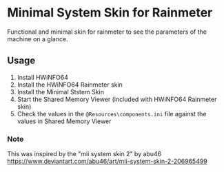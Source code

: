 # Minimal System Skin for Rainmeter

Functional and minimal skin for rainmeter to see the parameters of the machine on a glance. 

## Usage
1. Install HWiNFO64
2. Install the HWiNFO64 Rainmeter skin
3. Install the Minimal Ststem Skin
4. Start the Shared Memory Viewer (included with HWiNFO64 Rainmeter skin)
5. Check the values in the `@Resources\components.ini` file against the values in Shared Memory Viewer

### Note
This was inspired by the "mii system skin 2" by abu46
https://www.deviantart.com/abu46/art/mii-system-skin-2-206965499